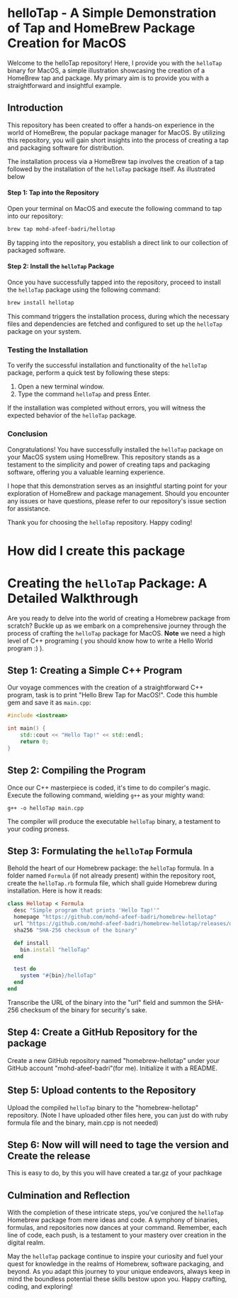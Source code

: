 # helloTap - A Simple Demonstration of Tap and HomeBrew Package Creation for MacOS

Welcome to the helloTap repository! Here, I provide you with the `helloTap` binary for MacOS, a simple illustration showcasing the creation of a HomeBrew tap and package. My primary aim is to provide you with a straightforward and insightful example.

## Introduction

This repository has been created to offer a hands-on experience in the world of HomeBrew, the popular package manager for MacOS. By utilizing this repository, you will gain short insights into the process of creating a tap and packaging software for distribution.

 The installation process via a HomeBrew tap involves the creation of a tap followed by the installation of the `helloTap` package itself. As illustrated below

#### Step 1: Tap into the Repository

Open your terminal on MacOS and execute the following command to tap into our repository:

```bash
brew tap mohd-afeef-badri/hellotap
```

By tapping into the repository, you establish a direct link to our collection of packaged software.

#### Step 2: Install the `helloTap` Package

Once you have successfully tapped into the repository, proceed to install the `helloTap` package using the following command:

```bash
brew install hellotap
```

This command triggers the installation process, during which the necessary files and dependencies are fetched and configured to set up the `helloTap` package on your system.

### Testing the Installation

To verify the successful installation and functionality of the `helloTap` package, perform a quick test by following these steps:

1. Open a new terminal window.
2. Type the command `helloTap` and press Enter.

If the installation was completed without errors, you will witness the expected behavior of the `helloTap` package.

### Conclusion

Congratulations! You have successfully installed the `helloTap` package on your MacOS system using HomeBrew. This repository stands as a testament to the simplicity and power of creating taps and packaging software, offering you a valuable learning experience.

I hope that this demonstration serves as an insightful starting point for your exploration of HomeBrew and package management. Should you encounter any issues or have questions, please refer to our repository's issue section for assistance.

Thank you for choosing the `helloTap` repository. Happy coding!


# How did I create this package

# Creating the `helloTap` Package: A Detailed Walkthrough

Are you ready to delve into the world of creating a Homebrew package from scratch? Buckle up as we embark on a comprehensive journey through the process of crafting the `helloTap` package for MacOS. **Note** we need a high level of   C++ programing ( you should know how to write a Hello World program :) ).

## Step 1: Creating a Simple C++ Program

Our voyage commences with the creation of a straightforward C++ program, task is to print "Hello Brew Tap for MacOS!". Code this humble gem and save it as `main.cpp`:

```cpp
#include <iostream>

int main() {
    std::cout << "Hello Tap!" << std::endl;
    return 0;
}
```

## Step 2: Compiling the Program

Once our C++ masterpiece is coded, it's time to do compiler's magic. Execute the following command, wielding `g++` as your mighty wand:

```shell
g++ -o helloTap main.cpp
```

The compiler will produce the executable `helloTap` binary, a testament to your coding proness.

## Step 3: Formulating the `helloTap` Formula

Behold the heart of our Homebrew package: the `helloTap` formula. In a folder named `Formula` (if not already present) within the repository root, create the `helloTap.rb` formula file, which shall guide Homebrew during installation. Here is how it reads:

```ruby
class Hellotap < Formula
  desc "Simple program that prints 'Hello Tap!'"
  homepage "https://github.com/mohd-afeef-badri/homebrew-hellotap"
  url "https://github.com/mohd-afeef-badri/homebrew-hellotap/releases/download/v1.0.0/hellotap"
  sha256 "SHA-256 checksum of the binary"

  def install
    bin.install "helloTap"
  end

  test do
    system "#{bin}/helloTap"
  end
end
```

Transcribe the URL of the binary into the "url" field and summon the SHA-256 checksum of the binary for security's sake.

## Step 4: Create a GitHub Repository for the package

Create a new GitHub repository named "homebrew-hellotap" under your GitHub account "mohd-afeef-badri"(for me). Initialize it with a README.

## Step 5: Upload contents to the Repository

Upload the compiled `helloTap` binary to the "homebrew-hellotap" repository. (Note I have uploaded other files here, you can just do with ruby formula file and the binary, main.cpp is not needed)

## Step 6: Now will will need to tage the version and Create the release

This is easy to do, by this you will have created a tar.gz of your pachkage 

## Culmination and Reflection

With the completion of these intricate steps, you've conjured the `helloTap` Homebrew package from mere ideas and code. A symphony of binaries, formulas, and repositories now dances at your command. Remember, each line of code, each push, is a testament to your mastery over creation in the digital realm.

May the `helloTap` package continue to inspire your curiosity and fuel your quest for knowledge in the realms of Homebrew, software packaging, and beyond. As you adapt this journey to your unique endeavors, always keep in mind the boundless potential these skills bestow upon you. Happy crafting, coding, and exploring!
